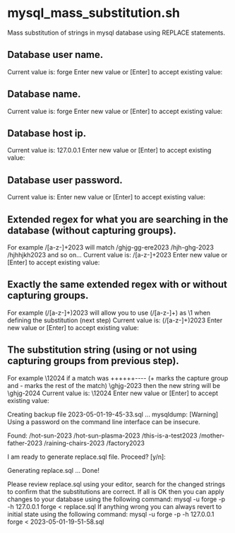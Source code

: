 # mysql_mass_substitution.sh

Mass substitution of strings in mysql database using REPLACE statements.

## Database user name.

Current value is: forge
Enter new value or [Enter] to accept existing value:


## Database name.

Current value is: forge
Enter new value or [Enter] to accept existing value:


## Database host ip.

Current value is: 127.0.0.1
Enter new value or [Enter] to accept existing value:


## Database user password.

Current value is:
Enter new value or [Enter] to accept existing value:


## Extended regex for what you are searching in the database (without capturing groups).

For example \/[a-z-]+2023 will match
/ghjg-gg-ere2023
/hjh-ghg-2023
/hjhhjkh2023
and so on...
Current value is: \/[a-z-]+2023
Enter new value or [Enter] to accept existing value:


## Exactly the same extended regex with or without capturing groups.

For example (\/[a-z-]+)2023 will allow you to use (\/[a-z-]+) as \1 when defining the substitution (next step)
Current value is: (\/[a-z-]+)2023
Enter new value or [Enter] to accept existing value:


## The substitution string (using or not using capturing groups from previous step).

For example \12024 if a match was
++++++---- (+ marks the capture group and - marks the rest of the match)
\ghjg-2023
then the new string will be \ghjg-2024
Current value is: \12024
Enter new value or [Enter] to accept existing value:


Creating backup file 2023-05-01-19-45-33.sql ...
mysqldump: [Warning] Using a password on the command line interface can be insecure.


Found:
/hot-sun-2023
/hot-sun-plasma-2023
/this-is-a-test2023
/mother-father-2023
/raining-chairs-2023
/factory2023

I am ready to generate replace.sql file.
Proceed? [y/n]:

Generating replace.sql ...
Done!

Please review replace.sql using your editor, search for the changed strings to confirm that the substitutions are correct. If all is OK then you can apply changes to your database using the following command:
mysql -u forge -p -h 127.0.0.1 forge < replace.sql
If anything wrong you can always revert to initial state using the following command:
mysql -u forge -p -h 127.0.0.1 forge < 2023-05-01-19-51-58.sql
